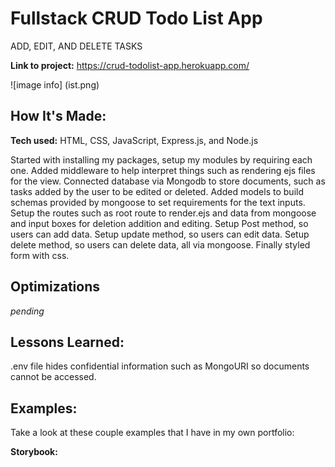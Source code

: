 # Fullstack CRUD Todo List App
ADD, EDIT, AND DELETE TASKS


**Link to project:** https://crud-todolist-app.herokuapp.com/

![image info] (ist.png)

## How It's Made:

**Tech used:** HTML, CSS, JavaScript, Express.js, and Node.js

Started with installing my packages, setup my modules by requiring each one. Added middleware to help interpret things such as rendering ejs files for the view. Connected database via Mongodb to store documents, such as tasks added by the user to be edited or deleted. Added models to build schemas provided by mongoose to set requirements for the text inputs. Setup the routes such as root route to render.ejs and data from mongoose and input boxes for deletion addition and editing. Setup Post method, so users can add data. Setup update method, so users can edit data. Setup delete method, so users can delete data, all via mongoose. Finally styled form with css.

## Optimizations
*pending*


## Lessons Learned:
.env file hides confidential information such as MongoURI so documents cannot be accessed.


## Examples:
Take a look at these couple examples that I have in my own portfolio:

**Storybook:** 
